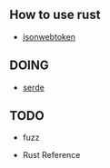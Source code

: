 ## How to use rust

* [jsonwebtoken](https://github.com/Keats/jsonwebtoken)

## DOING

* [serde](https://serde.rs/)



## TODO

* fuzz

* Rust Reference


